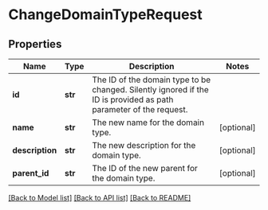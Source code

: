 # ChangeDomainTypeRequest

## Properties
Name | Type | Description | Notes
------------ | ------------- | ------------- | -------------
**id** | **str** | The ID of the domain type to be changed. Silently ignored if the ID is provided as path parameter of the request. | 
**name** | **str** | The new name for the domain type. | [optional] 
**description** | **str** | The new description for the domain type. | [optional] 
**parent_id** | **str** | The ID of the new parent for the domain type. | [optional] 

[[Back to Model list]](../README.md#documentation-for-models) [[Back to API list]](../README.md#documentation-for-api-endpoints) [[Back to README]](../README.md)



